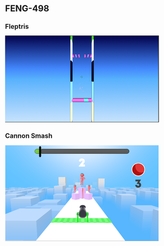 # FENG-498 #

## Fleptris ##

![Alt Text](https://github.com/AtahanEkici/FENG-498/blob/main/Fleptris.webp)

## Cannon Smash ##

![Alt Text](https://github.com/AtahanEkici/FENG-498/blob/main/Cannon_Smash.png)
